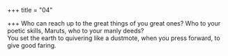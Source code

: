 +++
title = "04"

+++
Who can reach up to the great things of you great ones? Who to your  poetic skills, Maruts, who to your manly deeds?  
You set the earth to quivering like a dustmote, when you press forward,  to give good faring.  